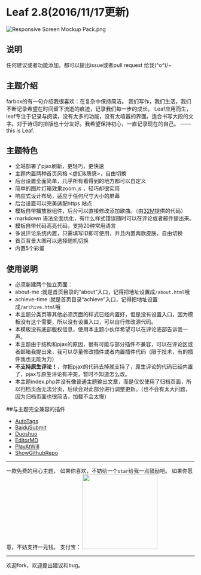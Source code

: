 # Leaf 2.8(2016/11/17更新)

![Responsive Screen Mockup Pack.png](http://www.ihewro.com/usr/uploads/2016/10/739013502.png)

## 说明

任何建议或者功能添加，都可以提出issue或者pull request 给我\(^o^)/~

## 主题介绍

farbox的有一句介绍我很喜欢：在复杂中保持简洁。
我们写作，我们生活，我们不断记录希望在时间留下流逝的痕迹，记录我们每一步的成长。
Leaf应用而生，leaf专注于记录与阅读，没有太多的功能，没有太喧嚣的界面。适合书写大段的文字。对于诗词的排版也十分友好。我希望保持初心，一直记录现在的自己。
——this is Leaf.

## 主题特色
* 全站部署了pjax刷新，更轻巧，更快速
* 主题内置两种首页风格 <虚幻&质感>，自由切换
* 后台设置全面简单，几乎所有看得到的地方都可以自定义
* 简单的图片灯箱效果zoom.js ，轻巧却很实用
* 响应式设计布局，适应于任何尺寸大小的屏幕
* 后台设置可以完美适配https 站点
* 模板自带播放器组件，后台可以直接修改添加歌曲。（由[32M](https://32mb.space/)提供的代码）
* markdown 语法全面优化，有什么样式错误随时可以在评论或者邮件提出来。
* 模板自带代码高亮代码，支持20种常用语言
* 多说评论系统内置，只需填写ID即可使用，并且内置两款皮肤，自由切换
* 首页背景大图可以选择随机切换
* 内置5个彩蛋


## 使用说明

* 必须新建两个独立页面：
 * about-me :就是首页目录的“about”入口，记得把地址设置成`/about.html`哦
 * achieve-time :就是首页目录“achieve”入口，记得把地址设置成`/archive.html`哦
* 本主题分类页等其他必须页面的样式已经内置好，但是没有设置入口，因为模板没有这个需要，所以没有设置入口，可以自行修改源代码。
* 本模板没有底部版权信息，使用本主题小伙伴希望可以在评论底部告诉我一声。
* 本主题由于结构和pjax的原因，很有可能与部分插件不兼容，可以在评论区或者邮箱我提出来，我可以尽量修改插件或者内置插件代码（限于技术，有的插件我也无能为力）
* **不支持原生评论！**，你把pjax的代码去掉就支持了，原生评论的代码已经内置了，pjax与原生评论有冲突，暂时不知道怎么改。
* 本主题index.php并没有像普通主题输出文章，而是仅仅使用了归档页面，所以归档页面无法分页，后续会对此部分进行调整更新。（也不会有太大问题，因为归档页面也很简洁，加载不会太慢）

##与主题完全兼容的插件
* [AutoTags](https://dt27.org/php/autotags-for-typecho/)
* [BaiduSubmit](https://blog.phpgao.com/typecho_plugin_baidusubmit.html)
* [Duoshuo](http://www.ysido.com/duoshuo.html)
* [EditorMD](https://dt27.org/php/editormd-for-typecho/)
* [PlayAtWill](https://typecodes.com/web/typechomp3player.html)
* [ShowGithubRepo](http://techair.cc/88.html)


---

一款免费的用心主题，
如果你喜欢，不妨给一个`star`给我一点鼓励吧。
如果你愿意，不妨支持一元钱。
支付宝：
<span id="alipay"><img src="http://www.ihewro.com/usr/uploads/2016/09/124027949.jpg" width="200px" height="200px" /></span>


---

欢迎fork，欢迎提出建议和bug。
